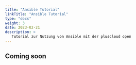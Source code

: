 ```yaml
---
title: "Ansible Tutorial"
linkTitle: "Ansible Tutorial"
type: "docs"
weight: 3
date: 2023-02-21
description: >
   Tutorial zur Nutzung von Ansible mit der pluscloud open
---
```


## Coming soon

